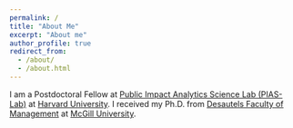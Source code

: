 ```yaml
---
permalink: /
title: "About Me"
excerpt: "About me"
author_profile: true
redirect_from: 
  - /about/
  - /about.html
---
```


I am a Postdoctoral Fellow at [Public Impact Analytics Science Lab (PIAS-Lab)](https://scholar.harvard.edu/saghafian/public-impact-analytics-science-lab-pias-lab-harvard) at [Harvard University](https://www.harvard.edu/). I received my Ph.D. from [Desautels Faculty of Management](https://www.mcgill.ca/desautels/) at [McGill University](https://www.mcgill.ca/).
